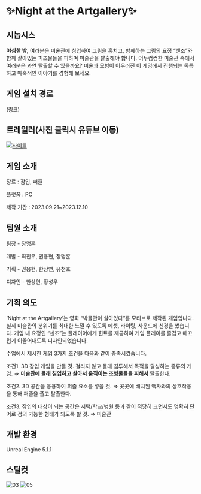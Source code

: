# ✨Night at the Artgallery✨

## 시놉시스

**야심한 밤,** 여러분은 미술관에 침입하여 그림을 훔치고, 함께하는 그림의 요정 “샌조”와 함께 살아있는 피조물들을 피하며 미술관을 탈출해야 합니다. 
어두컴컴한 미술관 속에서 여러분은 과연 탈출할 수 있을까요? 미술과 모험이 어우러진 이 게임에서 진행되는 독특하고 매혹적인 이야기를 경험해 보세요.

## 게임 설치 경로

(링크)


## 트레일러(사진 클릭시 유튜브 이동)

[![타이틀](https://github.com/GameEngineBaseTeam10/NightattheArtgallery/assets/108036322/1f8a476e-7723-43ef-95b4-2d3c8a2f324c)](https://youtu.be/CJiU_mAuzvE)

## 게임 소개

장르 : 잠입, 퍼즐

플랫폼 : PC

제작 기간 : 2023.09.21~2023.12.10


## 팀원 소개

팀장 - 장명훈 

개발 - 최진우, 권용현, 장명훈

기획 - 권용현, 한상연, 유천호

디자인 - 한상연, 황성우


## 기획 의도

‘Night at the Artgallery’는 영화 “박물관이 살아있다”를 모티브로 제작된 게임입니다. 
실제 미술관의 분위기를 최대한 느낄 수 있도록 에셋, 라이팅, 사운드에 신경을 썼습니다. 
게임 내 요정인 “센조”는 플레이어에게 힌트를 제공하여 게임 플레이를 즐겁고 매끄럽게 이끌어내도록 디자인되었습니다.

수업에서 제시한 게임 3가지 조건을 다음과 같이 충족시켰습니다. 

조건1. 3D 잠입 게임을 만들 것. 걸리지 않고 몰래 침투해서 목적을 달성하는 종류의 게임. ⇒ __미술관에 몰래 침입하고 살아서 움직이는 조형물들을 피해서__ 탈출한다. 

조건2. 3D 공간을 응용하여 퍼즐 요소를 넣을 것. ⇒ 곳곳에 배치된 액자와의 상호작용을 통해 퍼즐을 풀고 탈출한다. 

조건3. 잠입의 대상이 되는 공간은 저택/학교/병원 등과 같이 적당히 크면서도 명확히 단어로 정의 가능한 형태가 되도록 할 것. ⇒ 미술관


## 개발 환경

Unreal Engine 5.1.1

## 스틸컷

![03](https://github.com/GameEngineBaseTeam10/NightattheArtgallery/assets/108036322/1a294376-97b7-4308-be93-a7d59d96e446)
![05](https://github.com/GameEngineBaseTeam10/NightattheArtgallery/assets/108036322/87e570b5-ffe9-471b-a07b-84341c543a01)
